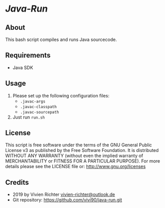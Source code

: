 _**Java-Run**_
=============

About
-----
This bash script compiles and runs Java sourcecode.

Requirements
------------
* Java SDK

Usage
-----
1. Please set up the following configuration files:
   * `.javac-args`
   * `.javac-classpath`
   * `.javac-sourcepath`
2. Just run `run.sh`

License
-------
This script is free software under the terms of the GNU General Public License v3 as published by the Free Software Foundation.
It is distributed WITHOUT ANY WARRANTY (without even the implied warranty of MERCHANTABILITY or FITNESS FOR A PARTICULAR PURPOSE).
For more details please see the LICENSE file or: http://www.gnu.org/licenses

Credits
-------
* 2019 by Vivien Richter <vivien-richter@outlook.de>
* Git repository: https://github.com/vivi90/java-run.git

